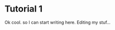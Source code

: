 # Tutorial 1

Ok cool. so I can start writing here. Editing my stuf...


<!--stackedit_data:
eyJoaXN0b3J5IjpbLTE1MjU2OTM1NzZdfQ==
-->